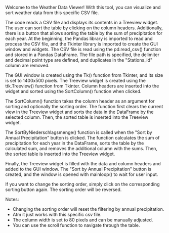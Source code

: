Welcome to the Weather Data Viewer! With this tool, you can visualize and sort weather data from this specific CSV file.

The code reads a CSV file and displays its contents in a Treeview widget. The user can sort the table by clicking on the column headers. Additionally, there is a button that allows sorting the table by the sum of precipitation for each year.
At the beginning, the Pandas library is imported to read and process the CSV file, and the Tkinter library is imported to create the GUI window and widgets. 
The CSV file is read using the pd.read_csv() function and stored in a Pandas DataFrame. The file path is specified, the delimiter and decimal point type are defined, and duplicates in the "Stations_id" column are removed.

The GUI window is created using the Tk() function from Tkinter, and its size is set to 1400x500 pixels. The Treeview widget is created using the ttk.Treeview() function from Tkinter. Column headers are inserted into the widget and sorted using the SortColumn() function when clicked.

The SortColumn() function takes the column header as an argument for sorting and optionally the sorting order. 
The function first clears the current view in the Treeview widget and sorts the data in the DataFrame by the selected column. Then, the sorted table is inserted into the Treeview widget.

The SortByNiederschlagsmenge() function is called when the "Sort by Annual Precipitation" button is clicked. 
The function calculates the sum of precipitation for each year in the DataFrame, sorts the table by the calculated sum, and removes the additional column with the sums. Then, the sorted table is inserted into the Treeview widget.

Finally, the Treeview widget is filled with the data and column headers and added to the GUI window. 
The "Sort by Annual Precipitation" button is created, and the window is opened with mainloop() to wait for user input.

If you want to change the sorting order, simply click on the corresponding sorting button again. The sorting order will be reversed.

Notes:
- Changing the sorting order will reset the filtering by annual precipitation.
- Atm it just works with this specific csv file.
- The column width is set to 80 pixels and can be manually adjusted.
- You can use the scroll function to navigate through the table.
